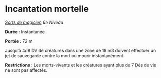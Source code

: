 # Incantation mortelle


*[Sorts de magicien](../Sorts_de_magicien.md) 6e Niveau*

**Durée :** Instantanée

**Portée :** 72 m

Jusqu'à 4d8 DV de créatures dans une zone de 18 m3 doivent effectuer un
jet de sauvegarde contre la mort ou mourir instantanément.

**Restrictions :** Les morts-vivants et les créatures ayant plus de 7
Dés de vie ne sont pas affectés.